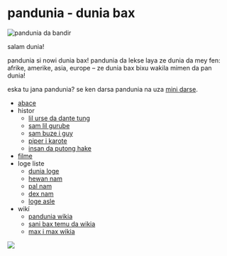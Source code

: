 pandunia - dunia bax
=====================

![](http://www.pandunia.info/bandir/bandir.png "pandunia da bandir")

salam dunia!

pandunia si nowi dunia bax! pandunia da lekse laya ze dunia da mey
fen: afrike, amerike, asia, europe – ze dunia bax bixu wakila mimen
da pan dunia!

eska tu jana pandunia? se ken darsa pandunia na uza [mini darse](mini_darse.html).


* [abace](abc.md)
* histor
  * [lil urse da dante tung](baru_dante.md)
  * [sam lil gurube](3_lil_gurube.md)
  * [sam buze i guy](3_buze_i_guy.md)
  * [piper i karote](piper_i_karot.md)
  * [insan da putong hake](putong_hake.md)
* [filme](filme.md)
* loge liste
  * [dunia loge](lekse/dunia_loge.html)
  * [hewan nam](lekse/hewan.html)
  * [pal nam](lekse/pal.html)
  * [dex nam](dex_nam.md)
  * [loge asle](loge_asle.md)
* wikí
  * [pandunia wikia](https://pandunia.wikia.com/wiki/Pandunia_Wiki)
  * [sani bax temu da wikia](http://eo.sani-bax.wikia.com/wiki/Kategorio:Sani_bax)
  * [max i max wikia](http://eo.pandunia.wikia.com/wiki/Ali_pandunia_wikia)



![](http://www.pandunia.info/kuvat/pandunia_ge_waterman.png)

